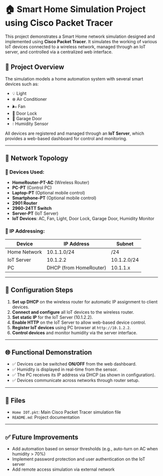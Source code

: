 # 🏠 Smart Home Simulation Project using Cisco Packet Tracer

This project demonstrates a Smart Home network simulation designed and implemented using **Cisco Packet Tracer**. It simulates the working of various IoT devices connected to a wireless network, managed through an IoT server, and controlled via a centralized web interface.

## 📌 Project Overview

The simulation models a home automation system with several smart devices such as:

- 💡 Light
- ❄️ Air Conditioner
- 🌬️ Fan
- 🚪 Door Lock
- 🚗 Garage Door
- 💧 Humidity Sensor

All devices are registered and managed through an **IoT Server**, which provides a web-based dashboard for control and monitoring.

---

## 🧩 Network Topology

### 🔹 Devices Used:

- **HomeRouter-PT-AC** (Wireless Router)
- **PC-PT** (Control PC)
- **Laptop-PT** (Optional mobile control)
- **Smartphone-PT** (Optional mobile control)
- **2901 Router**
- **2960-24TT Switch**
- **Server-PT** (IoT Server)
- **IoT Devices**: AC, Fan, Light, Door Lock, Garage Door, Humidity Monitor

### 🔹 IP Addressing:

| Device        | IP Address     | Subnet     |
|---------------|----------------|------------|
| Home Network  | 10.1.1.0/24    | /24        |
| IoT Server    | 10.1.2.2       | 10.1.2.0/24 |
| PC            | DHCP (from HomeRouter) | 10.1.1.x |

---

## 🔧 Configuration Steps

1. **Set up DHCP** on the wireless router for automatic IP assignment to client devices.
2. **Connect and configure** all IoT devices to the wireless router.
3. **Set static IP** for the IoT Server (10.1.2.2).
4. **Enable HTTP** on the IoT Server to allow web-based device control.
5. **Register IoT devices** using PC browser at `http://10.1.2.2`.
6. **Control devices** and monitor humidity via the server interface.

---

## 🌐 Functional Demonstration

- ✅ Devices can be switched **ON/OFF** from the web dashboard.
- ✅ Humidity is displayed in real-time from the sensor.
- ✅ The PC receives its IP address via DHCP (as shown in configuration).
- ✅ Devices communicate across networks through router setup.

---



## 📁 Files

- `Home IOT.pkt`: Main Cisco Packet Tracer simulation file
- `README.md`: Project documentation

---

## ✅ Future Improvements

- Add automation based on sensor thresholds (e.g., auto-turn on AC when humidity > 70%)
- Implement password protection and user authentication on the IoT server
- Add remote access simulation via external network






